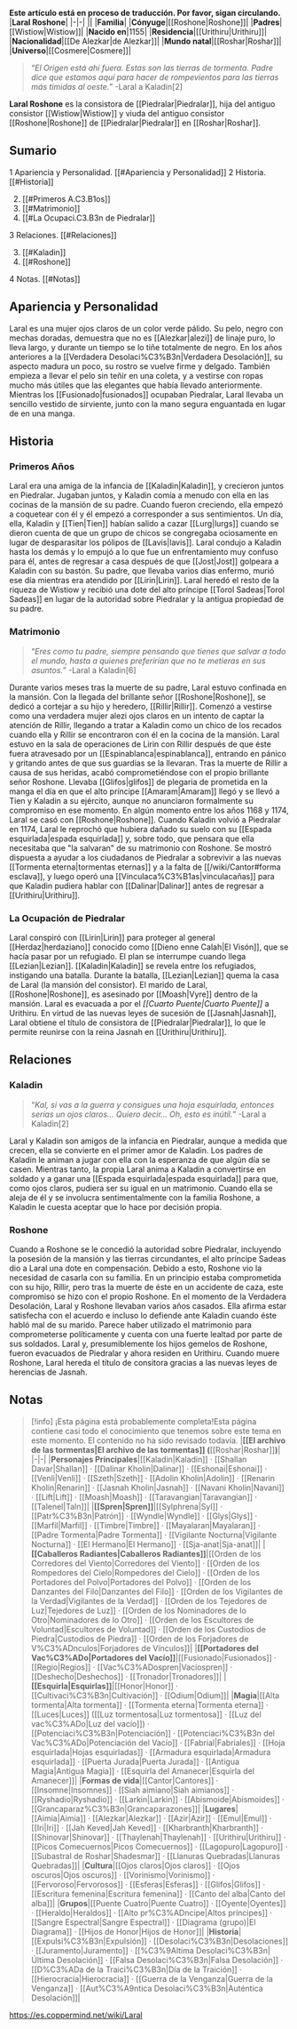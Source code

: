 **Este artículo está en proceso de traducción. Por favor, sigan circulando.**
|**Laral Roshone**|
|-|-|
||
|**Familia**|
|**Cónyuge**|[[Roshone\|Roshone]]|
|**Padres**|[[Wistiow\|Wistiow]]|
|**Nacido en**|1155|
|**Residencia**|[[Urithiru\|Urithiru]]|
|**Nacionalidad**|[[De Alezkar\|de Alezkar]]|
|**Mundo natal**|[[Roshar\|Roshar]]|
|**Universo**|[[Cosmere\|Cosmere]]|

>“*El Origen está ahí fuera. Estas son las tierras de tormenta. Padre dice que estamos aquí para hacer de rompevientos para las tierras más tímidas al oeste.*”
\-Laral a Kaladin[2]


**Laral Roshone** es la consistora de [[Piedralar\|Piedralar]], hija del antiguo consistor [[Wistiow\|Wistiow]] y viuda del antiguo consistor [[Roshone\|Roshone]] de [[Piedralar\|Piedralar]] en [[Roshar\|Roshar]].

## Sumario

1 Apariencia y Personalidad. [[#Apariencia y Personalidad]] 
2 Historia. [[#Historia]] 

2. [[#Primeros A.C3.B1os]] 
2. [[#Matrimonio]] 
2. [[#La Ocupaci.C3.B3n de Piedralar]] 


3 Relaciones. [[#Relaciones]] 

3. [[#Kaladin]] 
3. [[#Roshone]] 


4 Notas. [[#Notas]] 


## Apariencia y Personalidad
Laral es una mujer ojos claros de un color verde pálido. Su pelo, negro con mechas doradas, demuestra que no es [[Alezkar\|alezi]] de linaje puro, lo lleva largo, y durante un tiempo se lo tiñe totalmente de negro.
En los años anteriores a la [[Verdadera Desolaci%C3%B3n\|Verdadera Desolación]], su aspecto madura un poco, su rostro se vuelve firme y delgado. También empieza a llevar el pelo sin teñir en una coleta, y a vestirse con ropas mucho más útiles que las elegantes que había llevado anteriormente.
Mientras los [[Fusionado\|fusionados]] ocupaban Piedralar, Laral llevaba un sencillo vestido de sirviente, junto con la mano segura enguantada en lugar de en una manga.

## Historia
 
### Primeros Años
Laral era una amiga de la infancia de [[Kaladin\|Kaladin]], y crecieron juntos en Piedralar. Jugaban juntos, y Kaladin comía a menudo con ella en las cocinas de la mansión de su padre. Cuando fueron creciendo, ella empezó a coquetear con él y él empezó a corresponder a sus sentimientos. Un día, ella, Kaladin y [[Tien\|Tien]] habían salido a cazar [[Lurg\|lurgs]] cuando se dieron cuenta de que un grupo de chicos se congregaba ociosamente en lugar de desparasitar los pólipos de [[Lavis\|lavis]]. Laral condujo a Kaladin hasta los demás y lo empujó a lo que fue un enfrentamiento muy confuso para él, antes de regresar a casa después de que [[Jost\|Jost]] golpeara a Kaladin con su bastón. Su padre, que llevaba varios días enfermo, murió ese día mientras era atendido por [[Lirin\|Lirin]]. Laral heredó el resto de la riqueza de Wistiow y recibió una dote del alto príncipe [[Torol Sadeas\|Torol Sadeas]] en lugar de la autoridad sobre Piedralar y la antigua propiedad de su padre.

### Matrimonio
>“*Eres como tu padre, siempre pensando que tienes que salvar a todo el mundo, hasta a quienes preferirían que no te metieras en sus asuntos.*”
\-Laral a Kaladin[6]

Durante varios meses tras la muerte de su padre, Laral estuvo confinada en la mansión. Con la llegada del brillante señor [[Roshone\|Roshone]], se dedicó a cortejar a su hijo y heredero, [[Rillir\|Rillir]]. Comenzó a vestirse como una verdadera mujer alezi ojos claros en un intento de captar la atención de Rillir, llegando a tratar a Kaladin como un chico de los recados cuando ella y Rillir se encontraron con él en la cocina de la mansión.
Laral estuvo en la sala de operaciones de Lirin con Rillir después de que éste fuera atravesado por un [[Espinablanca\|espinablanca]], entrando en pánico y gritando antes de que sus guardias se la llevaran. Tras la muerte de Rillir a causa de sus heridas, acabó comprometiéndose con el propio brillante señor Roshone. Llevaba [[Glifos\|glifos]] de plegaria de prometida en la manga el día en que el alto príncipe [[Amaram\|Amaram]] llegó y se llevó a Tien y Kaladin a su ejército, aunque no anunciaron formalmente su compromiso en ese momento.
En algún momento entre los años 1168 y 1174, Laral se casó con [[Roshone\|Roshone]].
Cuando Kaladin volvió a Piedralar en 1174, Laral le reprochó que hubiera dañado su suelo con su [[Espada esquirlada\|espada esquirlada]] y, sobre todo, que pensara que ella necesitaba que "la salvaran" de su matrimonio con Roshone. Se mostró dispuesta a ayudar a los ciudadanos de Piedralar a sobrevivir a las nuevas [[Tormenta eterna\|tormentas eternas]] y a la falta de [[/wiki/Cantor#forma esclava]], y luego operó una [[Vinculaca%C3%B1as\|vinculacañas]] para que Kaladin pudiera hablar con [[Dalinar\|Dalinar]] antes de regresar a [[Urithiru\|Urithiru]].

### La Ocupación de Piedralar
Laral conspiró con [[Lirin\|Lirin]] para proteger al general [[Herdaz\|herdaziano]] conocido como [[Dieno enne Calah\|El Visón]], que se hacía pasar por un refugiado. El plan se interrumpe cuando llega [[Lezian\|Lezian]]. [[Kaladin\|Kaladin]] se revela entre los refugiados, instigando una batalla. Durante la batalla, [[Lezian\|Lezian]] quema la casa de Laral (la mansión del consistor). El marido de Laral, [[Roshone\|Roshone]], es asesinado por [[Moash\|Vyre]] dentro de la mansión.
Laral es evacuada a por el *[[Cuarto Puente\|Cuarto Puente]]* a Urithiru. En virtud de las nuevas leyes de sucesión de [[Jasnah\|Jasnah]], Laral obtiene el título de consistora de [[Piedralar\|Piedralar]], lo que le permite reunirse con la reina Jasnah en [[Urithiru\|Urithiru]].

## Relaciones
### Kaladin
>“*Kal, si vas a la guerra y consigues una hoja esquirlada, entonces serías un ojos claros... Quiero decir... Oh, esto es inútil.*”
\-Laral a Kaladin[2]


Laral y Kaladin son amigos de la infancia en Piedralar, aunque a medida que crecen, ella se convierte en el primer amor de Kaladin. Los padres de Kaladin le animan a jugar con ella con la esperanza de que algún día se casen. Mientras tanto, la propia Laral anima a Kaladin a convertirse en soldado y a ganar una [[Espada esquirlada\|espada esquirlada]] para que, como ojos claros, pudiera ser su igual en un matrimonio. Cuando ella se aleja de él y se involucra sentimentalmente con la familia Roshone, a Kaladin le cuesta aceptar que lo hace por decisión propia.

### Roshone
 
Cuando a Roshone se le concedió la autoridad sobre Piedralar, incluyendo la posesión de la mansión y las tierras circundantes, el alto príncipe Sadeas dio a Laral una dote en compensación. Debido a esto, Roshone vio la necesidad de casarla con su familia. En un principio estaba comprometida con su hijo, Rillir, pero tras la muerte de éste en un accidente de caza, este compromiso se hizo con el propio Roshone.
En el momento de la Verdadera Desolación, Laral y Roshone llevaban varios años casados. Ella afirma estar satisfecha con el acuerdo e incluso lo defiende ante Kaladin cuando éste habló mal de su marido. Parece haber utilizado el matrimonio para comprometerse políticamente y cuenta con una fuerte lealtad por parte de sus soldados.
Laral y, presumiblemente los hijos gemelos de Roshone, fueron evacuados de Piedralar y ahora residen en Urithiru. Cuando muere Roshone, Laral hereda el título de consitora gracias a las nuevas leyes de herencias de Jasnah.

## Notas

> [!info] ¡Esta página está probablemente completa!Esta página contiene casi todo el conocimiento que tenemos sobre este tema en este momento.
El contenido no ha sido revisado todavía.
|**[[El archivo de las tormentas\|El archivo de las tormentas]] (**[[Roshar\|Roshar]]**)**|
|-|-|
|**Personajes Principales**|[[Kaladin\|Kaladin]] · [[Shallan Davar\|Shallan]] · [[Dalinar Kholin\|Dalinar]] · [[Eshonai\|Eshonai]] · [[Venli\|Venli]] · [[Szeth\|Szeth]] · [[Adolin Kholin\|Adolin]] · [[Renarin Kholin\|Renarin]] · [[Jasnah Kholin\|Jasnah]] · [[Navani Kholin\|Navani]] · [[Lift\|Lift]] · [[Moash\|Moash]] · [[Taravangian\|Taravangian]] · [[Talenel\|Taln]]|
|**[[Spren\|Spren]]**|[[Sylphrena\|Syl]] · [[Patr%C3%B3n\|Patrón]] · [[Wyndle\|Wyndle]] · [[Glys\|Glys]] · [[Marfil\|Marfil]] · [[Timbre\|Timbre]] · [[Mayalaran\|Mayalaran]] · [[Padre Tormenta\|Padre Tormenta]] · [[Vigilante Nocturna\|Vigilante Nocturna]] · [[El Hermano\|El Hermano]] · [[Sja-anat\|Sja-anat]]|
|**[[Caballeros Radiantes\|Caballeros Radiantes]]**|[[Orden de los Corredores del Viento\|Corredores del Viento]] · [[Orden de los Rompedores del Cielo\|Rompedores del Cielo]] · [[Orden de los Portadores del Polvo\|Portadores del Polvo]] · [[Orden de los Danzantes del Filo\|Danzantes del Filo]] · [[Orden de los Vigilantes de la Verdad\|Vigilantes de la Verdad]] · [[Orden de los Tejedores de Luz\|Tejedores de Luz]] · [[Orden de los Nominadores de lo Otro\|Nominadores de lo Otro]] · [[Orden de los Escultores de Voluntad\|Escultores de Voluntad]] · [[Orden de los Custodios de Piedra\|Custodios de Piedra]] · [[Orden de los Forjadores de V%C3%ADnculos\|Forjadores de Vínculos]]|
|**[[Portadores del Vac%C3%ADo\|Portadores del Vacío]]**|[[Fusionado\|Fusionados]] · [[Regio\|Regios]] · [[Vac%C3%ADospren\|Vacíospren]] · [[Deshecho\|Deshechos]] · [[Tronador\|Tronadores]]|
|**[[Esquirla\|Esquirlas]]**|[[Honor\|Honor]] · [[Cultivaci%C3%B3n\|Cultivación]] · [[Odium\|Odium]]|
|**Magia**|[[Alta tormenta\|Alta tormenta]] · [[Tormenta eterna\|Tormenta eterna]] · [[Luces\|Luces]] ([[Luz tormentosa\|Luz tormentosa]] · [[Luz del vac%C3%ADo\|Luz del vacío]]) · [[Potenciaci%C3%B3n\|Potenciación]] · [[Potenciaci%C3%B3n del Vac%C3%ADo\|Potenciación del Vacío]] · [[Fabrial\|Fabriales]] · [[Hoja esquirlada\|Hojas esquirladas]] · [[Armadura esquirlada\|Armadura esquirlada]] · [[Puerta Jurada\|Puerta Jurada]] · [[Antigua Magia\|Antigua Magia]] · [[Esquirla del Amanecer\|Esquirla del Amanecer]]|
|**Formas de vida**|[[Cantor\|Cantores]] · [[Insomne\|Insomnes]] · [[Siah aimiano\|Siah aimianos]] · [[Ryshadio\|Ryshadio]] · [[Larkin\|Larkin]] · [[Abismoide\|Abismoides]] · [[Grancaparaz%C3%B3n\|Grancaparazones]]|
|**Lugares**|[[Aimia\|Aimia]] · [[Alezkar\|Alezkar]] · [[Azir\|Azir]] · [[Emul\|Emul]] · [[Iri\|Iri]] · [[Jah Keved\|Jah Keved]] · [[Kharbranth\|Kharbranth]] · [[Shinovar\|Shinovar]] · [[Thaylenah\|Thaylenah]] · [[Urithiru\|Urithiru]] · [[Picos Comecuernos\|Picos Comecuernos]] · [[Lagopuro\|Lagopuro]] · [[Subastral de Roshar\|Shadesmar]] · [[Llanuras Quebradas\|Llanuras Quebradas]]|
|**Cultura**|[[Ojos claros\|Ojos claros]] · [[Ojos oscuros\|Ojos oscuros]] · [[Vorinismo\|Vorinismo]] · [[Fervoroso\|Fervorosos]] · [[Esferas\|Esferas]] · [[Glifos\|Glifos]] · [[Escritura femenina\|Escritura femenina]] · [[Canto del alba\|Canto del alba]]|
|**Grupos**|[[Puente Cuatro\|Puente Cuatro]] · [[Oyente\|Oyentes]] · [[Heraldo\|Heraldos]] · [[Alto pr%C3%ADncipe\|Altos príncipes]] · [[Sangre Espectral\|Sangre Espectral]] · [[Diagrama (grupo)\|El Diagrama]] · [[Hijos de Honor\|Hijos de Honor]]|
|**Historia**|[[Expulsi%C3%B3n\|Expulsión]] · [[Desolaci%C3%B3n\|Desolaciones]] · [[Juramento\|Juramento]] · [[%C3%9Altima Desolaci%C3%B3n\|Última Desolación]] · [[Falsa Desolaci%C3%B3n\|Falsa Desolación]] · [[D%C3%ADa de la Traici%C3%B3n\|Día de la Traición]] · [[Hierocracia\|Hierocracia]] · [[Guerra de la Venganza\|Guerra de la Venganza]] · [[Aut%C3%A9ntica Desolaci%C3%B3n\|Auténtica Desolación]]|



https://es.coppermind.net/wiki/Laral